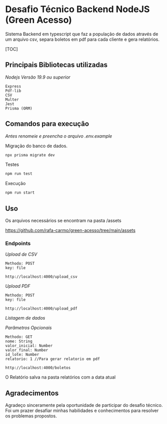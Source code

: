 # Desafio Técnico Backend NodeJS (**Green Acesso**)

Sistema Backend em typescript que faz a população de dados através de um arquivo csv, separa boletos em pdf para cada cliente e gera relatórios.

[TOC]

## Principais Bibliotecas utilizadas

*Nodejs Versão 19.9 ou superior*

	Express
	Pdf-lib
	CSV
	Multer
	Jest
	Prisma (ORM)


## Comandos para execução

_Antes renomeie e preencha o arquivo .env.example_

Migração do banco de dados.

```bash
npx prisma migrate dev
```

Testes

```bash
npm run test
```

Execução

```bash
npm run start
```


## Uso

Os arquivos necessários se encontram na pasta /assets

https://github.com/rafa-carmo/green-acesso/tree/main/assets

### Endpoints

*Upload de CSV*

	Methodo: POST
	key: file

	http://localhost:4000/upload_csv


_Upload PDF_

	Methodo: POST
	key: file

	http://localhost:4000/upload_pdf

_Listagem de dados_

*Parâmetros Opcionais*

	Methodo: GET
	nome: String
	valor_inicial: Number
	valor_final: Number
	id_lote: Number
	relatorio: 1 //Para gerar relatorio em pdf

	http://localhost:4000/boletos


O Relatório salva na pasta relatórios com a data atual

## Agradecimentos

Agradeço sinceramente pela oportunidade de participar do desafio técnico. Foi um prazer desafiar minhas habilidades e conhecimentos para resolver os problemas propostos.